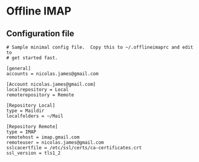 # Offline IMAP

## Configuration file

	# Sample minimal config file.  Copy this to ~/.offlineimaprc and edit to
	# get started fast.
	
	[general]
	accounts = nicolas.james@gmail.com
	
	[Account nicolas.james@gmail.com]
	localrepository = Local
	remoterepository = Remote
	
	[Repository Local]
	type = Maildir
	localfolders = ~/Mail
	
	[Repository Remote]
	type = IMAP
	remotehost = imap.gmail.com
	remoteuser = nicolas.james@gmail.com
	sslcacertfile = /etc/ssl/certs/ca-certificates.crt
	ssl_version = tls1_2
